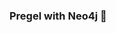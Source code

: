 ### Pregel with Neo4j 🚀

































































































































 
















































